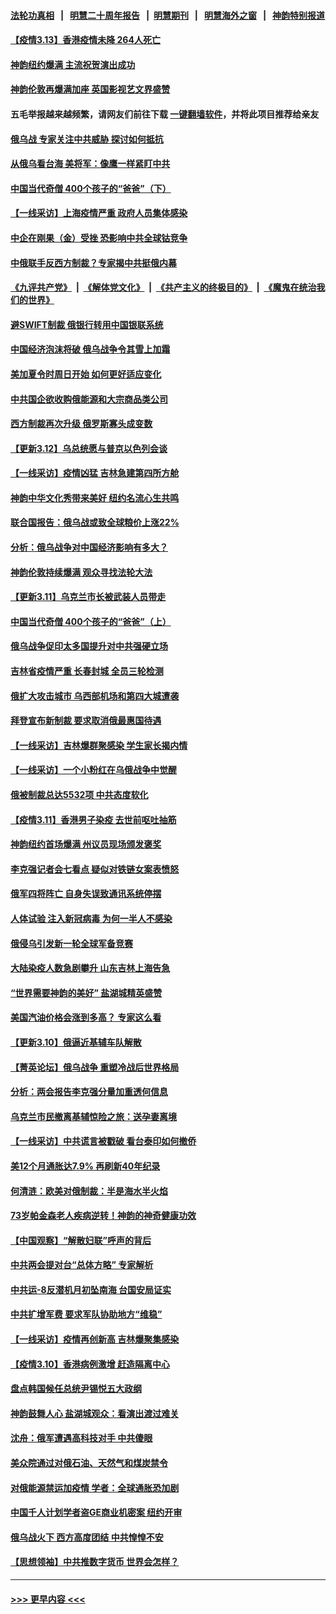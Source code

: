 #### [法轮功真相](https://github.com/gfw-breaker/truth/blob/master/README.md?t=0) &nbsp;&nbsp;|&nbsp;&nbsp; [明慧二十周年报告](https://github.com/gfw-breaker/mh-reports/blob/master/README.md?t=0) &nbsp;&nbsp;|&nbsp;&nbsp;[明慧期刊](https://github.com/gfw-breaker/mh-qikan) &nbsp;&nbsp;|&nbsp;&nbsp; [明慧海外之窗](https://github.com/gfw-breaker/mh-news/blob/master/README.md?t=0) &nbsp;&nbsp;|&nbsp;&nbsp; [神韵特别报道](https://github.com/gfw-breaker/mh-news/blob/master/shenyun.md?t=0)
#### [【疫情3.13】香港疫情未降 264人死亡](../pages/nf4514/n13642734.md?t=03132002) 
#### [神韵纽约爆满 主流祝贺演出成功](../pages/nf4514/n13642833.md?t=03132002) 
#### [神韵伦敦再爆满加座 英国影视艺文界盛赞](../pages/nf4514/n13642702.md?t=03132002) 
#### 五毛举报越来越频繁，请网友们前往下载 [一键翻墙软件](https://github.com/gfw-breaker/ssr-accounts)，并将此项目推荐给亲友
#### [俄乌战 专家关注中共威胁 探讨如何抵抗](../pages/nf4514/n13641196.md?t=03132002) 
#### [从俄乌看台海 美将军：像鹰一样紧盯中共](../pages/nf4514/n13637731.md?t=03132002) 
#### [中国当代奇僧 400个孩子的“爸爸”（下）](../pages/nf4514/n13639864.md?t=03132002) 
#### [【一线采访】上海疫情严重 政府人员集体感染](../pages/nf4514/n13641892.md?t=03132002) 
#### [中企在刚果（金）受挫 恐影响中共全球钴竞争](../pages/nf4514/n13641727.md?t=03132002) 
#### [中俄联手反西方制裁？专家揭中共挺俄内幕](../pages/nf4514/n13639480.md?t=03132002) 
#### [《九评共产党》](https://github.com/begood0513/9ping.md/blob/master/README.md) &nbsp;|&nbsp; [《解体党文化》](../../../../jtdwh.md/blob/master/README.md)  &nbsp;|&nbsp; [《共产主义的终极目的》](../../../../gczydzjmd.md/blob/master/README.md) &nbsp;|&nbsp; [《魔鬼在统治我们的世界》](../../../../mgztzwmdsj.md/blob/master/README.md) 
#### [避SWIFT制裁 俄银行转用中国银联系统](../pages/nf4514/n13641855.md?t=03132002) 
#### [中国经济泡沫将破 俄乌战争令其雪上加霜](../pages/nf4514/n13641781.md?t=03132002) 
#### [美加夏令时周日开始 如何更好适应变化](../pages/nf4514/n13641516.md?t=03132002) 
#### [中共国企欲收购俄能源和大宗商品类公司](../pages/nf4514/n13641699.md?t=03132002) 
#### [西方制裁再次升级 俄罗斯寡头成变数](../pages/nf4514/n13641455.md?t=03132002) 
#### [【更新3.12】乌总统愿与普京以色列会谈](../pages/nf4514/n13641342.md?t=03132002) 
#### [【一线采访】疫情凶猛 吉林急建第四所方舱](../pages/nf4514/n13640992.md?t=03132002) 
#### [神韵中华文化秀带来美好 纽约名流心生共鸣](../pages/nf4514/n13641127.md?t=03132002) 
#### [联合国报告：俄乌战或致全球粮价上涨22%](../pages/nf4514/n13640384.md?t=03132002) 
#### [分析：俄乌战争对中国经济影响有多大？](../pages/nf4514/n13640472.md?t=03132002) 
#### [神韵伦敦持续爆满 观众寻找法轮大法](../pages/nf4514/n13640895.md?t=03132002) 
#### [【更新3.11】乌克兰市长被武装人员带走](../pages/nf4514/n13639341.md?t=03132002) 
#### [中国当代奇僧 400个孩子的“爸爸”（上）](../pages/nf4514/n13639845.md?t=03132002) 
#### [俄乌战争促印太多国提升对中共强硬立场](../pages/nf4514/n13639842.md?t=03132002) 
#### [吉林省疫情严重 长春封城 全员三轮检测](../pages/nf4514/n13639947.md?t=03132002) 
#### [俄扩大攻击城市 乌西部机场和第四大城遭袭](../pages/nf4514/n13639970.md?t=03132002) 
#### [拜登宣布新制裁 要求取消俄最惠国待遇](../pages/nf4514/n13639548.md?t=03132002) 
#### [【一线采访】吉林爆群聚感染 学生家长揭内情](../pages/nf4514/n13639122.md?t=03132002) 
#### [【一线采访】一个小粉红在乌俄战争中觉醒](../pages/nf4514/n13639516.md?t=03132002) 
#### [俄被制裁总达5532项 中共态度软化](../pages/nf4514/n13639450.md?t=03132002) 
#### [【疫情3.11】香港男子染疫 去世前呕吐抽筋](../pages/nf4514/n13638788.md?t=03132002) 
#### [神韵纽约首场爆满 州议员现场颁发褒奖](../pages/nf4514/n13638877.md?t=03132002) 
#### [李克强记者会七看点 疑似对铁链女案表愤怒](../pages/nf4514/n13638556.md?t=03132002) 
#### [俄军四将阵亡 自身失误致通讯系统停摆](../pages/nf4514/n13639331.md?t=03132002) 
#### [人体试验 注入新冠病毒 为何一半人不感染](../pages/nf4514/n13616746.md?t=03132002) 
#### [俄侵乌引发新一轮全球军备竞赛](../pages/nf4514/n13639231.md?t=03132002) 
#### [大陆染疫人数急剧攀升 山东吉林上海告急](../pages/nf4514/n13638314.md?t=03132002) 
#### [“世界需要神韵的美好” 盐湖城精英盛赞](../pages/nf4514/n13638706.md?t=03132002) 
#### [美国汽油价格会涨到多高？ 专家这么看](../pages/nf4514/n13637812.md?t=03132002) 
#### [【更新3.10】俄逼近基辅车队解散](../pages/nf4514/n13636795.md?t=03132002) 
#### [【菁英论坛】俄乌战争 重塑冷战后世界格局](../pages/nf4514/n13637750.md?t=03132002) 
#### [分析：两会报告李克强分量加重透何信息](../pages/nf4514/n13637584.md?t=03132002) 
#### [乌克兰市民撤离基辅惊险之旅：送孕妻离境](../pages/nf4514/n13637407.md?t=03132002) 
#### [【一线采访】中共谎言被戳破 看台泰印如何撤侨](../pages/nf4514/n13637070.md?t=03132002) 
#### [美12个月通胀达7.9% 再刷新40年纪录](../pages/nf4514/n13637147.md?t=03132002) 
#### [何清涟：欧美对俄制裁：半是海水半火焰](../pages/nf4514/n13635847.md?t=03132002) 
#### [73岁帕金森老人疾病逆转！神韵的神奇健康功效](../pages/nf4514/n13633895.md?t=03132002) 
#### [【中国观察】“解散妇联”呼声的背后](../pages/nf4514/n13636324.md?t=03132002) 
#### [中共两会提对台“总体方略” 专家解析](../pages/nf4514/n13637095.md?t=03132002) 
#### [中共运-8反潜机月初坠南海 台国安局证实](../pages/nf4514/n13635332.md?t=03132002) 
#### [中共扩增军费 要求军队协助地方“维稳”](../pages/nf4514/n13637020.md?t=03132002) 
#### [【一线采访】疫情再创新高 吉林爆聚集感染](../pages/nf4514/n13636079.md?t=03132002) 
#### [【疫情3.10】香港病例激增 赶造隔离中心](../pages/nf4514/n13636257.md?t=03132002) 
#### [盘点韩国候任总统尹锡悦五大政纲](../pages/nf4514/n13634541.md?t=03132002) 
#### [神韵鼓舞人心 盐湖城观众：看演出渡过难关](../pages/nf4514/n13636506.md?t=03132002) 
#### [沈舟：俄军遭遇高科技对手 中共傻眼](../pages/nf4514/n13635530.md?t=03132002) 
#### [美众院通过对俄石油、天然气和煤炭禁令](../pages/nf4514/n13636050.md?t=03132002) 
#### [对俄能源禁运加疫情 学者：全球通胀恐加剧](../pages/nf4514/n13635972.md?t=03132002) 
#### [中国千人计划学者盗GE商业机密案 纽约开审](../pages/nf4514/n13632458.md?t=03132002) 
#### [俄乌战火下 西方高度团结 中共惶惶不安](../pages/nf4514/n13634972.md?t=03132002) 
#### [【思想领袖】中共推数字货币 世界会怎样？](../pages/nf4514/n13616721.md?t=03132002) 

----
#### [ >>> 更早内容 <<< ](../indexes/nf4514-earlier.md)
